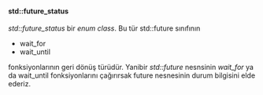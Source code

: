 #### std::future_status

_std::future_status_ bir _enum class_. Bu tür std::future sınıfının
- wait_for
- wait_until

fonksiyonlarının geri dönüş türüdür. Yanibir _std::future_ nesnsinin _wait\_for_ ya da wait\_until fonksiyonlarını çağırırsak future nesnesinin durum bilgisini elde ederiz. 

